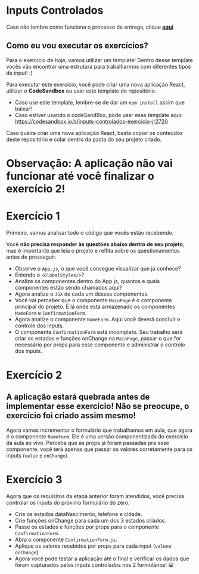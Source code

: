 # Inputs Controlados

Caso não lembre como funciona o processo de entrega, clique [**aqui**](https://github.com/labenuexercicios/instrucoes-entrega)


## Como eu vou executar os exercícios?
Para o exercício de hoje, vamos utilizar um template! Dentro desse template vocês vão encontrar uma estrutura para trabalharmos com diferentes tipos de input! :) 


Para executar este exercício, você pode criar uma nova aplicação React, utilizar o **CodeSandbox** ou usar este template do repositório.
- Caso use este template, lembre-se de dar um `npm install` assim que baixar! 
- Caso estiver usando o codeSandBox, pode usar esse template aqui: https://codesandbox.io/s/inputs-controlados-exercicio-jr2720

Caso queira criar uma nova aplicação React, basta copiar os conteúdos deste repositório e colar dentro da pasta do seu projeto criado.

# **Observação: A aplicação não vai funcionar até você finalizar o exercício 2!**

# Exercício 1

Primeiro, vamos analisar todo o código que vocês estão recebendo.

Você **não precisa responder às questões abaixo dentro de seu projeto**, mas é importante que leia o projeto e reflita sobre os questionamentos antes de prosseguir.

- Observe o `App.js`, o que você consegue visualizar que já conhece? 
- Entende o `<GlobalStyles/>`?
- Analize os componentes dentro do App.js, quantos e quais componentes estão sendo chamados aqui?
- Agora analize o `JSX` de cada um desses componentes.
- Você vai perceber que o componente `MainPage` é o componente principal do projeto. É lá onde está armazenado os componentes `NameForm` e `ConfirmationForm`. 
- Agora analize o componente `NameForm`. Aqui você deverá concluir o controle dos inputs.
- O componente `ConfirmationForm` está incompleto. Seu trabalho será criar os estados e funções onChange na `MainPage`, passar o que for necessário por props para esse componente e administrar o controle dos inputs.


# Exercício 2

## **A aplicação estará quebrada antes de implementar esse exercício! Não se preocupe, o exercício foi criado assim mesmo!**

Agora vamos incrementar o formulário que trabalhamos em aula, que agora é o componente `NameForm`.
Ele é uma versão componentizada do exercício da aula ao vivo. Perceba que as props já foram passadas pra esse componente, você terá apenas que passar os valores corretamente para os inputs (`value` e `onChange`).


# Exercício 3

Agora que os requisitos da etapa anterior foram atendidos, você precisa controlar os inputs do próximo formulário do zero.  

- Crie os estados dataNascimento, telefone e cidade.
- Crie funções onChange para cada um dos 3 estados criados.
- Passe os estados e funções por props para o componente `ConfirmationForm`.
- Abra o componente `ConfirmationForm.js`.
- Aplique os valores recebidos por props para cada input (`value`e `onChange`).
- Agora você pode testar a aplicação até o final e verificar os dados que foram capturados pelos inputs controlados nos 2 formulários! 😀
